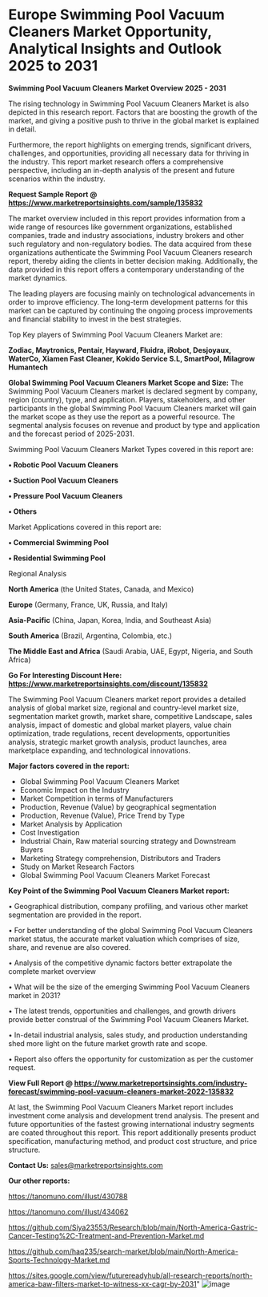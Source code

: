 # Europe Swimming Pool Vacuum Cleaners Market Opportunity, Analytical Insights and Outlook 2025 to 2031

<Strong> Swimming Pool Vacuum Cleaners Market Overview 2025 - 2031</strong>

The rising technology in Swimming Pool Vacuum Cleaners Market is also depicted in this research report. Factors that are boosting the growth of the market, and giving a positive push to thrive in the global market is explained in detail.

Furthermore, the report highlights on emerging trends, significant drivers, challenges, and opportunities, providing all necessary data for thriving in the industry. This report market research offers a comprehensive perspective, including an in-depth analysis of the present and future scenarios within the industry.

<strong>Request Sample Report @ <a href=https://www.marketreportsinsights.com/sample/135832>https://www.marketreportsinsights.com/sample/135832</a></strong>

The market overview included in this report provides information from a wide range of resources like government organizations, established companies, trade and industry associations, industry brokers and other such regulatory and non-regulatory bodies. The data acquired from these organizations authenticate the Swimming Pool Vacuum Cleaners research report, thereby aiding the clients in better decision making. Additionally, the data provided in this report offers a contemporary understanding of the market dynamics.

The leading players are focusing mainly on technological advancements in order to improve efficiency. The long-term development patterns for this market can be captured by continuing the ongoing process improvements and financial stability to invest in the best strategies.

Top Key players of Swimming Pool Vacuum Cleaners Market are:

<strong>Zodiac, Maytronics, Pentair, Hayward, Fluidra, iRobot, Desjoyaux, WaterCo, Xiamen Fast Cleaner, Kokido Service S.L, SmartPool, Milagrow Humantech</strong>

<strong><b>Global Swimming Pool Vacuum Cleaners Market Scope and Size:</b></strong>
The Swimming Pool Vacuum Cleaners market is declared segment by company, region (country), type, and application. Players, stakeholders, and other participants in the global Swimming Pool Vacuum Cleaners market will gain the market scope as they use the report as a powerful resource. The segmental analysis focuses on revenue and product by type and application and the forecast period of 2025-2031.

Swimming Pool Vacuum Cleaners Market Types covered in this report are:

<strong>• Robotic Pool Vacuum Cleaners

• Suction Pool Vacuum Cleaners

• Pressure Pool Vacuum Cleaners

• Others</strong>

Market Applications covered in this report are:

<strong>• Commercial Swimming Pool

• Residential Swimming Pool</strong> 

Regional Analysis

<strong>North America</strong> (the United States, Canada, and Mexico)

<strong>Europe</strong> (Germany, France, UK, Russia, and Italy)

<strong>Asia-Pacific</strong> (China, Japan, Korea, India, and Southeast Asia)

<strong>South America</strong> (Brazil, Argentina, Colombia, etc.)

<strong>The Middle East and Africa</strong> (Saudi Arabia, UAE, Egypt, Nigeria, and South Africa)

<strong>Go For Interesting Discount Here: <a href=https://www.marketreportsinsights.com/discount/135832>https://www.marketreportsinsights.com/discount/135832</a></strong>

The Swimming Pool Vacuum Cleaners market report provides a detailed analysis of global market size, regional and country-level market size, segmentation market growth, market share, competitive Landscape, sales analysis, impact of domestic and global market players, value chain optimization, trade regulations, recent developments, opportunities analysis, strategic market growth analysis, product launches, area marketplace expanding, and technological innovations.

<strong><b>Major factors covered in the report:</b></strong>
<ul>
  <li>Global Swimming Pool Vacuum Cleaners Market </li>
  <li>Economic Impact on the Industry</li>
  <li>Market Competition in terms of Manufacturers</li>
  <li>Production, Revenue (Value) by geographical segmentation</li>
  <li>Production, Revenue (Value), Price Trend by Type</li>
  <li>Market Analysis by Application</li>
  <li>Cost Investigation</li>
  <li>Industrial Chain, Raw material sourcing strategy and Downstream Buyers</li>
  <li>Marketing Strategy comprehension, Distributors and Traders</li>
  <li>Study on Market Research Factors</li>
  <li>Global Swimming Pool Vacuum Cleaners Market Forecast</li>
</ul>

<strong><b>Key Point of the Swimming Pool Vacuum Cleaners Market report:</b></strong>

• Geographical distribution, company profiling, and various other market segmentation are provided in the report.

• For better understanding of the global Swimming Pool Vacuum Cleaners market status, the accurate market valuation which comprises of size, share, and revenue are also covered.

• Analysis of the competitive dynamic factors better extrapolate the complete market overview

• What will be the size of the emerging Swimming Pool Vacuum Cleaners market in 2031?

• The latest trends, opportunities and challenges, and growth drivers provide better construal of the Swimming Pool Vacuum Cleaners Market.

• In-detail industrial analysis, sales study, and production understanding shed more light on the future market growth rate and scope.

• Report also offers the opportunity for customization as per the customer request.

<strong><b>View Full Report @ <a href=https://www.marketreportsinsights.com/industry-forecast/swimming-pool-vacuum-cleaners-market-2022-135832>https://www.marketreportsinsights.com/industry-forecast/swimming-pool-vacuum-cleaners-market-2022-135832</a></b></strong>


At last, the Swimming Pool Vacuum Cleaners Market report includes investment come analysis and development trend analysis. The present and future opportunities of the fastest growing international industry segments are coated throughout this report. This report additionally presents product specification, manufacturing method, and product cost structure, and price structure.

<strong>Contact Us:</strong>
sales@marketreportsinsights.com

<strong>Our other reports:</strong>

<a href=https://tanomuno.com/illust/430788>https://tanomuno.com/illust/430788</a>

<a href=https://tanomuno.com/illust/434062>https://tanomuno.com/illust/434062</a>

<a href=https://github.com/Siya23553/Research/blob/main/North-America-Gastric-Cancer-Testing%2C-Treatment-and-Prevention-Market.md>https://github.com/Siya23553/Research/blob/main/North-America-Gastric-Cancer-Testing%2C-Treatment-and-Prevention-Market.md</a>

<a href=https://github.com/haq235/search-market/blob/main/North-America-Sports-Technology-Market.md>https://github.com/haq235/search-market/blob/main/North-America-Sports-Technology-Market.md</a>

<a href=https://sites.google.com/view/futurereadyhub/all-research-reports/north-america-baw-filters-market-to-witness-xx-cagr-by-2031>https://sites.google.com/view/futurereadyhub/all-research-reports/north-america-baw-filters-market-to-witness-xx-cagr-by-2031</a>"
![image](https://github.com/user-attachments/assets/7dbb821c-7d3a-4b5d-a048-e8714e95e8ca)
